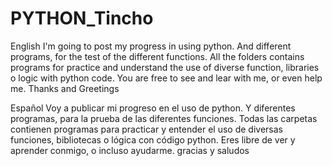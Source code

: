 # PYTHON_Tincho

English
I'm going to post my progress in using python. And different programs, for the test of the different functions.
All the folders contains programs for practice and understand the use of diverse function, libraries o logic with python code. You are free to see and lear with me, or even help me.
Thanks and Greetings

Español
Voy a publicar mi progreso en el uso de python. Y diferentes programas, para la prueba de las diferentes funciones.
Todas las carpetas contienen programas para practicar y entender el uso de diversas funciones, bibliotecas o lógica con código python. Eres libre de ver y aprender conmigo, o incluso ayudarme.
gracias y saludos
